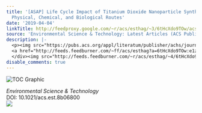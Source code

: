 ```yaml
---
title: '[ASAP] Life Cycle Impact of Titanium Dioxide Nanoparticle Synthesis through
  Physical, Chemical, and Biological Routes'
date: '2019-04-04'
linkTitle: http://feedproxy.google.com/~r/acs/esthag/~3/6tHcXdo9TOw/acs.est.8b06800
source: 'Environmental Science & Technology: Latest Articles (ACS Publications)'
description: |-
  <p><img src="https://pubs.acs.org/appl/literatum/publisher/achs/journals/content/esthag/0/esthag.ahead-of-print/acs.est.8b06800/20190404/images/medium/es-2018-06800w_0006.gif" alt="TOC Graphic"/></p><div><cite>Environmental Science & Technology</cite></div><div>DOI: 10.1021/acs.est.8b06800</div><div class="feedflare">
  <a href="http://feeds.feedburner.com/~ff/acs/esthag?a=6tHcXdo9TOw:e1z1JivHVmw:yIl2AUoC8zA"><img src="http://feeds.feedburner.com/~ff/acs/esthag?d=yIl2AUoC8zA" border="0"></img></a>
  </div><img src="http://feeds.feedburner.com/~r/acs/esthag/~4/6tHcXdo9TOw" height="1" width="1" ...
disable_comments: true
---
```

<p><img src="https://pubs.acs.org/appl/literatum/publisher/achs/journals/content/esthag/0/esthag.ahead-of-print/acs.est.8b06800/20190404/images/medium/es-2018-06800w_0006.gif" alt="TOC Graphic"/></p><div><cite>Environmental Science & Technology</cite></div><div>DOI: 10.1021/acs.est.8b06800</div><div class="feedflare">
<a href="http://feeds.feedburner.com/~ff/acs/esthag?a=6tHcXdo9TOw:e1z1JivHVmw:yIl2AUoC8zA"><img src="http://feeds.feedburner.com/~ff/acs/esthag?d=yIl2AUoC8zA" border="0"></img></a>
</div><img src="http://feeds.feedburner.com/~r/acs/esthag/~4/6tHcXdo9TOw" height="1" width="1" ...